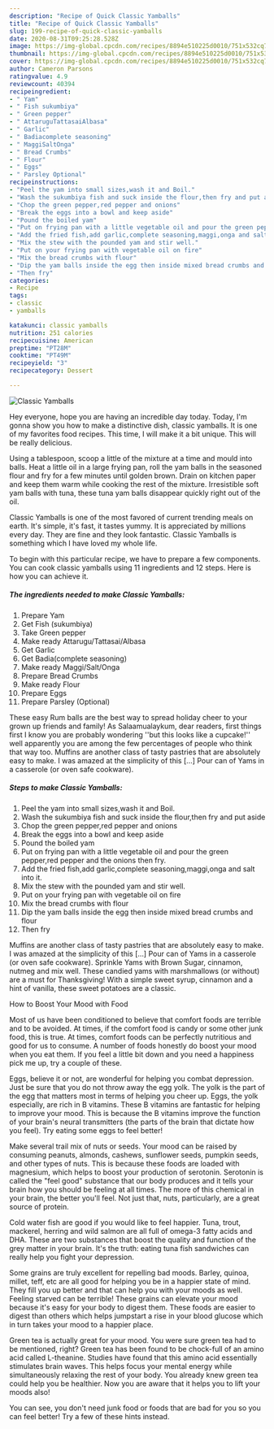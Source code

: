 ```yaml
---
description: "Recipe of Quick Classic Yamballs"
title: "Recipe of Quick Classic Yamballs"
slug: 199-recipe-of-quick-classic-yamballs
date: 2020-08-31T09:25:28.528Z
image: https://img-global.cpcdn.com/recipes/8894e510225d0010/751x532cq70/classic-yamballs-recipe-main-photo.jpg
thumbnail: https://img-global.cpcdn.com/recipes/8894e510225d0010/751x532cq70/classic-yamballs-recipe-main-photo.jpg
cover: https://img-global.cpcdn.com/recipes/8894e510225d0010/751x532cq70/classic-yamballs-recipe-main-photo.jpg
author: Cameron Parsons
ratingvalue: 4.9
reviewcount: 40394
recipeingredient:
- " Yam"
- " Fish sukumbiya"
- " Green pepper"
- " AttaruguTattasaiAlbasa"
- " Garlic"
- " Badiacomplete seasoning"
- " MaggiSaltOnga"
- " Bread Crumbs"
- " Flour"
- " Eggs"
- " Parsley Optional"
recipeinstructions:
- "Peel the yam into small sizes,wash it and Boil."
- "Wash the sukumbiya fish and suck inside the flour,then fry and put aside"
- "Chop the green pepper,red pepper and onions"
- "Break the eggs into a bowl and keep aside"
- "Pound the boiled yam"
- "Put on frying pan with a little vegetable oil and pour the green pepper,red pepper and the onions then fry."
- "Add the fried fish,add garlic,complete seasoning,maggi,onga and salt into it."
- "Mix the stew with the pounded yam and stir well."
- "Put on your frying pan with vegetable oil on fire"
- "Mix the bread crumbs with flour"
- "Dip the yam balls inside the egg then inside mixed bread crumbs and flour"
- "Then fry"
categories:
- Recipe
tags:
- classic
- yamballs

katakunci: classic yamballs 
nutrition: 251 calories
recipecuisine: American
preptime: "PT28M"
cooktime: "PT49M"
recipeyield: "3"
recipecategory: Dessert

---
```



![Classic Yamballs](https://img-global.cpcdn.com/recipes/8894e510225d0010/751x532cq70/classic-yamballs-recipe-main-photo.jpg)

Hey everyone, hope you are having an incredible day today. Today, I'm gonna show you how to make a distinctive dish, classic yamballs. It is one of my favorites food recipes. This time, I will make it a bit unique. This will be really delicious.

Using a tablespoon, scoop a little of the mixture at a time and mould into balls. Heat a little oil in a large frying pan, roll the yam balls in the seasoned flour and fry for a few minutes until golden brown. Drain on kitchen paper and keep them warm while cooking the rest of the mixture. Irresistible soft yam balls with tuna, these tuna yam balls disappear quickly right out of the oil.

Classic Yamballs is one of the most favored of current trending meals on earth. It's simple, it's fast, it tastes yummy. It is appreciated by millions every day. They are fine and they look fantastic. Classic Yamballs is something which I have loved my whole life.


To begin with this particular recipe, we have to prepare a few components. You can cook classic yamballs using 11 ingredients and 12 steps. Here is how you can achieve it.

<!--inarticleads1-->

##### The ingredients needed to make Classic Yamballs:

1. Prepare  Yam
1. Get  Fish (sukumbiya)
1. Take  Green pepper
1. Make ready  Attarugu/Tattasai/Albasa
1. Get  Garlic
1. Get  Badia(complete seasoning)
1. Make ready  Maggi/Salt/Onga
1. Prepare  Bread Crumbs
1. Make ready  Flour
1. Prepare  Eggs
1. Prepare  Parsley (Optional)


These easy Rum balls are the best way to spread holiday cheer to your grown up friends and family! As Salaamualaykum, dear readers, first things first I know you are probably wondering &#39;&#39;but this looks like a cupcake!&#39;&#39; well apparently you are among the few percentages of people who think that way too. Muffins are another class of tasty pastries that are absolutely easy to make. I was amazed at the simplicity of this […] Pour can of Yams in a casserole (or oven safe cookware). 

<!--inarticleads2-->

##### Steps to make Classic Yamballs:

1. Peel the yam into small sizes,wash it and Boil.
1. Wash the sukumbiya fish and suck inside the flour,then fry and put aside
1. Chop the green pepper,red pepper and onions
1. Break the eggs into a bowl and keep aside
1. Pound the boiled yam
1. Put on frying pan with a little vegetable oil and pour the green pepper,red pepper and the onions then fry.
1. Add the fried fish,add garlic,complete seasoning,maggi,onga and salt into it.
1. Mix the stew with the pounded yam and stir well.
1. Put on your frying pan with vegetable oil on fire
1. Mix the bread crumbs with flour
1. Dip the yam balls inside the egg then inside mixed bread crumbs and flour
1. Then fry


Muffins are another class of tasty pastries that are absolutely easy to make. I was amazed at the simplicity of this […] Pour can of Yams in a casserole (or oven safe cookware). Sprinkle Yams with Brown Sugar, cinnamon, nutmeg and mix well. These candied yams with marshmallows (or without) are a must for Thanksgiving! With a simple sweet syrup, cinnamon and a hint of vanilla, these sweet potatoes are a classic. 

How to Boost Your Mood with Food


Most of us have been conditioned to believe that comfort foods are terrible and to be avoided. At times, if the comfort food is candy or some other junk food, this is true. At times, comfort foods can be perfectly nutritious and good for us to consume. A number of foods honestly do boost your mood when you eat them. If you feel a little bit down and you need a happiness pick me up, try a couple of these.

Eggs, believe it or not, are wonderful for helping you combat depression. Just be sure that you do not throw away the egg yolk. The yolk is the part of the egg that matters most in terms of helping you cheer up. Eggs, the yolk especially, are rich in B vitamins. These B vitamins are fantastic for helping to improve your mood. This is because the B vitamins improve the function of your brain's neural transmitters (the parts of the brain that dictate how you feel). Try eating some eggs to feel better!

Make several trail mix of nuts or seeds. Your mood can be raised by consuming peanuts, almonds, cashews, sunflower seeds, pumpkin seeds, and other types of nuts. This is because these foods are loaded with magnesium, which helps to boost your production of serotonin. Serotonin is called the "feel good" substance that our body produces and it tells your brain how you should be feeling at all times. The more of this chemical in your brain, the better you'll feel. Not just that, nuts, particularly, are a great source of protein.

Cold water fish are good if you would like to feel happier. Tuna, trout, mackerel, herring and wild salmon are all full of omega-3 fatty acids and DHA. These are two substances that boost the quality and function of the grey matter in your brain. It's the truth: eating tuna fish sandwiches can really help you fight your depression. 

Some grains are truly excellent for repelling bad moods. Barley, quinoa, millet, teff, etc are all good for helping you be in a happier state of mind. They fill you up better and that can help you with your moods as well. Feeling starved can be terrible! These grains can elevate your mood because it's easy for your body to digest them. These foods are easier to digest than others which helps jumpstart a rise in your blood glucose which in turn takes your mood to a happier place.

Green tea is actually great for your mood. You were sure green tea had to be mentioned, right? Green tea has been found to be chock-full of an amino acid called L-theanine. Studies have found that this amino acid essentially stimulates brain waves. This helps focus your mental energy while simultaneously relaxing the rest of your body. You already knew green tea could help you be healthier. Now you are aware that it helps you to lift your moods also!

You can see, you don't need junk food or foods that are bad for you so you can feel better! Try  a few  of  these  hints  instead.


